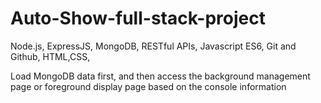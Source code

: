 # Auto-Show-full-stack-project
Node.js, ExpressJS, MongoDB, RESTful APIs, Javascript ES6, Git and Github, HTML,CSS,

Load MongoDB data first, and then access the background management page or foreground display page based on the console information
